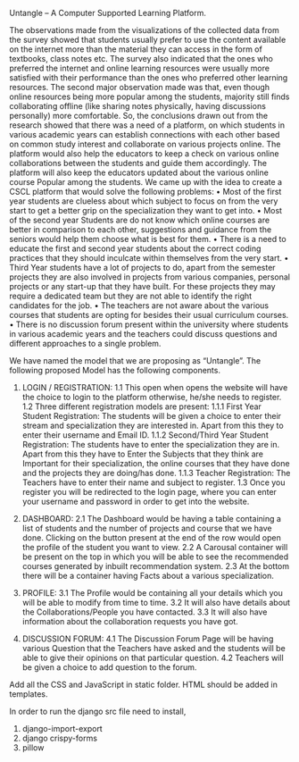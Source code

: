Untangle – A Computer Supported Learning Platform.

The observations made from the visualizations of the collected data from the survey showed that students usually prefer to use the content available on the internet more than the material they can access in the form of textbooks, class notes etc. The survey also indicated that the ones who preferred the internet and online learning resources were usually more satisfied with their performance than the ones who preferred other learning resources.
The second major observation made was that, even though online resources being more popular among the students, majority still finds collaborating offline (like sharing notes physically, having discussions personally) more comfortable. 
So, the conclusions drawn out from the research showed that there was a need of a platform, on which students in various academic years can establish connections with each other based on common study interest and collaborate on various projects online. The platform would also help the educators to keep a check on various online collaborations between the students and guide them accordingly. The platform will also keep the educators updated about the various online course Popular among the students.
We came up with the idea to create a CSCL platform that would solve the following problems:
•	Most of the first year students are clueless about which subject to focus on from the very start to get a better grip on the specialization they want to get into.
•	Most of the second year Students are do not know which online courses are better in comparison to each other, suggestions and guidance from the seniors would help them choose what is best for them.
•	There is a need to educate the first and second year students about the correct coding practices that they should inculcate within themselves from the very start.
•	Third Year students have a lot of projects to do, apart from the semester projects they are also involved in projects from various companies, personal projects or any start-up that they have built. For these projects they may require a dedicated team but they are not able to identify the right candidates for the job.
•	The teachers are not aware about the various courses that students are opting for besides their usual curriculum courses.
•	There is no discussion forum present within the university where students in various academic years and the teachers could discuss questions and different approaches to a single problem.

We have named the model that we are proposing as “Untangle”. The following proposed Model has the following components.

1.	LOGIN / REGISTRATION: 
1.1	This open when opens the website will have the choice to login to the platform otherwise, he/she needs to register.
1.2	Three different registration models are present:
1.1.1	First Year Student Registration: The students will be given a choice to            enter their stream and specialization they are interested in. Apart from this they to enter their username and Email ID.
1.1.2	Second/Third Year Student Registration: The students have to enter the specialization they are in. Apart from this they have to Enter the Subjects that they think are Important for their specialization, the online courses that they have done and the projects they are doing/has done.
1.1.3	Teacher Registration: The Teachers have to enter their name and subject to register.
1.3	Once you register you will be redirected to the login page, where you can enter your username and password in order to get into the website.

2.	DASHBOARD:
2.1	The Dashboard would be having a table containing a list of students and the number of projects and course that we have done. Clicking on the button present at the end of the row would open the profile of the student you want to view.
2.2	A Carousal container will be present on the top in which you will be able to see the recommended courses generated by inbuilt recommendation system.
2.3	At the bottom there will be a container having Facts about a various specialization.

3.	PROFILE:
3.1	The Profile would be containing all your details which you will be able to modify from time to time.
3.2	It will also have details about the Collaborations/People you have contacted.
3.3	It will also have information about the collaboration requests you have got.

4.	DISCUSSION FORUM:
4.1	The Discussion Forum Page will be having various Question that the Teachers have asked and the students will be able to give their opinions on that particular question.
4.2	Teachers will be given a choice to add question to the forum.
       


Add all the CSS and JavaScript in static folder.
HTML should be added in templates.

In order to run the django src file need to install,
1. django-import-export
2. django crispy-forms
3. pillow
